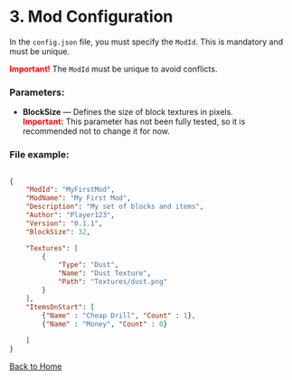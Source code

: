 # 3. Mod Configuration

In the `config.json` file, you must specify the `ModId`. This is mandatory and must be unique.


<span style="color:red;">**Important!**</span> The `ModId` must be unique to avoid conflicts.

### Parameters:
- **BlockSize** — Defines the size of block textures in pixels.  
  <span style="color:red;">**Important:**</span> This parameter has not been fully tested, so it is recommended not to change it for now.

### File example:
```json 

{
    "ModId": "MyFirstMod",
    "ModName": "My First Mod",
    "Description": "My set of blocks and items",
    "Author": "Player123",
    "Version": "0.1.1",
    "BlockSize": 32,

    "Textures": [
        {
            "Type": "Dust",
            "Name": "Dust Texture",
            "Path": "Textures/dust.png"
        }
    ],
    "ItemsOnStart": [
        {"Name" : "Cheap Drill", "Count" : 1},
        {"Name" : "Money", "Count" : 0}
       
    ]
}


```


[Back to Home](../README.md)
